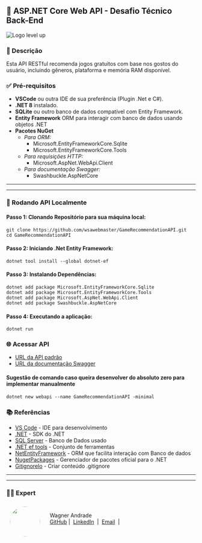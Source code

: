 ## 🌟 ASP.NET Core Web API - Desafio Técnico Back-End

![Logo level up](https://avatars.githubusercontent.com/u/83302250?s=200&v=4)


### 📃 Descrição

Esta API RESTful recomenda jogos gratuitos com base nos gostos do usuário, incluindo gêneros, plataforma e memória RAM disponível.

### ✅ Pré-requisitos

- **VSCode** ou outra IDE de sua preferência (Plugin .Net e C#).
- **.NET 8** instalado.
- **SQLite** ou outro banco de dados compatível com Entity Framework.
- **Entity Framework** ORM para interagir com banco de dados usando objetos .NET
- **Pacotes NuGet**
    - *Para ORM:* 
        - Microsoft.EntityFrameworkCore.Sqlite
        - Microsoft.EntityFrameworkCore.Tools
    - *Para requisições HTTP:*
        - Microsoft.AspNet.WebApi.Client
    - *Para documentação Swagger:*
        - Swashbuckle.AspNetCore

---
---

### 🚀 Rodando API Localmente

#### Passo 1: Clonando Repositório para sua máquina local:

    git clone https://github.com/wsawebmaster/GameRecommendationAPI.git
    cd GameRecommendationAPI

#### Passo 2: Iniciando .Net Entity Framework:

    dotnet tool install --global dotnet-ef

#### Passo 3: Instalando Dependências:

    dotnet add package Microsoft.EntityFrameworkCore.Sqlite
    dotnet add package Microsoft.EntityFrameworkCore.Tools
    dotnet add package Microsoft.AspNet.WebApi.Client
    dotnet add package Swashbuckle.AspNetCore

#### Passo 4: Executando a aplicação:

    dotnet run

### 🌐 Acessar API

 - [URL da API padrão](http://localhost:5074/)
 - [URL da documentação Swagger](http://localhost:5074/swagger/index.html)

#### Sugestão de comando caso queira desenvolver do absoluto zero para implementar manualmente

    dotnet new webapi --name GameRecommendationAPI -minimal

### 📚 Referências

- [VS Code](https://code.visualstudio.com/) - IDE para desenvolvimento
- [.NET](https://dotnet.microsoft.com/en-us/download) - SDK do .NET
- [SQL Server](https://www.microsoft.com/pt-br/sql-server/sql-server-downloads) - Banco de Dados usado
- [.NET ef tools](https://learn.microsoft.com/en-us/ef/core/cli/dotnet) - Conjunto de ferramentas
- [NetEntityFramework](https://learn.microsoft.com/en-us/ef/core/cli/dotnet) - ORM que facilita interação com Banco de dados
- [NugetPackages](https://www.nuget.org/packages) - Gerenciador de pacotes oficial para o .NET
- [GitignoreIo](https://www.toptal.com/developers/gitignore) - Criar conteúdo .gitignore


---
---

### 👨‍💻 Expert

<p>
<img 
      align="left" 
      style="margin: 10px; width: 80px; border-radius: 50%;" 
      src="https://avatars.githubusercontent.com/u/52001930?s=400&u=fb999c966c5c652a8357cbede4b1112e79cbfe18&v=4" 
/>
    <p style="padding-top:25px">&nbsp&nbsp&nbsp Wagner Andrade<br>
    &nbsp&nbsp&nbsp
    <a href="https://github.com/wsawebmaster">
    GitHub</a>&nbsp;|&nbsp;
    <a href="https://www.linkedin.com/in/
wsawebmaster">LinkedIn</a>
&nbsp;|&nbsp;
<a href="mailto:wsawebmaster@yahoo.com.br">
    Email</a>
  &nbsp;|&nbsp;
</p>
</p>